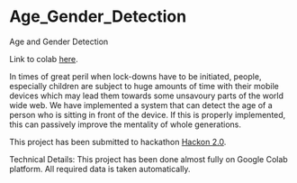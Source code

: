 # Age_Gender_Detection
Age and Gender Detection

Link to colab [here](https://colab.research.google.com/drive/1_BXt8p-s6XvisylW3ejxZvpDzI0XfbYn?usp=sharing).

In times of great peril when lock-downs have to be initiated, people, especially children are subject to huge amounts of time with their mobile devices which may lead them towards some unsavoury parts of the world wide web. We have implemented a system that can detect the age of a person who is sitting in front of the device. If this is properly implemented, this can passively improve the mentality of whole generations.

This project has been submitted to hackathon [Hackon 2.0](https://hackon.tech/).

Technical Details:
This project has been done almost fully on Google Colab platform. All required data is taken automatically.
